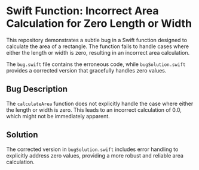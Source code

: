 # Swift Function: Incorrect Area Calculation for Zero Length or Width

This repository demonstrates a subtle bug in a Swift function designed to calculate the area of a rectangle. The function fails to handle cases where either the length or width is zero, resulting in an incorrect area calculation.

The `bug.swift` file contains the erroneous code, while `bugSolution.swift` provides a corrected version that gracefully handles zero values.

## Bug Description
The `calculateArea` function does not explicitly handle the case where either the length or width is zero.  This leads to an incorrect calculation of 0.0, which might not be immediately apparent.

## Solution
The corrected version in `bugSolution.swift` includes error handling to explicitly address zero values, providing a more robust and reliable area calculation.